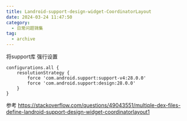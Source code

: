 ```yaml
---
title: Landroid-support-design-widget-CoordinatorLayout
date: 2024-03-24 11:47:50
category:
  - 日常问题锦集
tag:
  - archive
---
```

将support库 强行设置
```
configurations.all {
    resolutionStrategy {
        force 'com.android.support:support-v4:28.0.0'
        force 'com.android.support:design:28.0.0'
    }
}
```

参考
https://stackoverflow.com/questions/49043551/multiple-dex-files-define-landroid-support-design-widget-coordinatorlayout1
